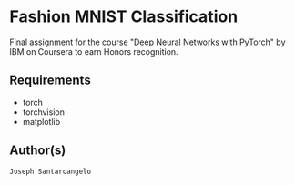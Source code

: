 # Fashion MNIST Classification

Final assignment for the course "Deep Neural Networks with PyTorch" by IBM on Coursera to earn Honors recognition.

## Requirements

* torch
* torchvision
* matplotlib

## Author(s)

    Joseph Santarcangelo
